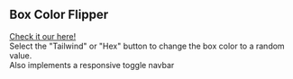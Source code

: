## Box Color Flipper  

[Check it our here!](https://box-color-flipper.netlify.app)  
Select the "Tailwind" or "Hex" button to change the box color to a random value.  
Also implements a responsive toggle navbar
